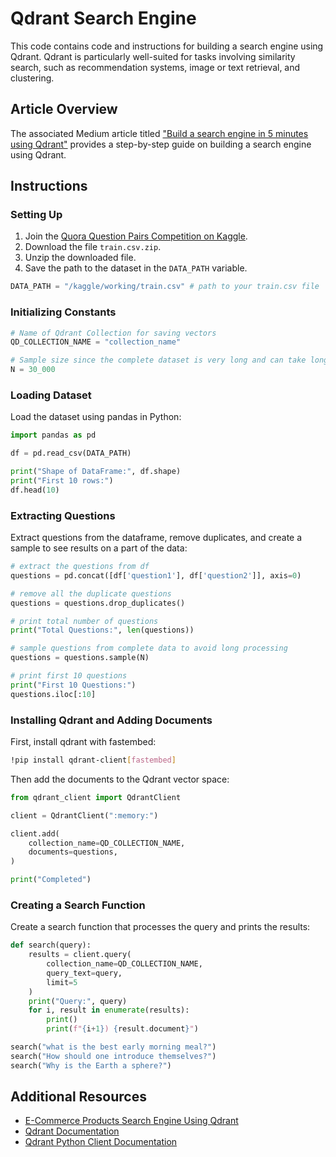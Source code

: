 # Qdrant Search Engine

This code contains code and instructions for building a search engine using Qdrant. Qdrant is particularly well-suited for tasks involving similarity search, such as recommendation systems, image or text retrieval, and clustering.

## Article Overview

The associated Medium article titled ["Build a search engine in 5 minutes using Qdrant"](https://medium.com/@armaghanshakir/build-a-search-engine-in-5-minutes-using-qdrant-5c7a3ef6ac5) provides a step-by-step guide on building a search engine using Qdrant.

## Instructions

### Setting Up

1. Join the [Quora Question Pairs Competition on Kaggle](https://www.kaggle.com/c/quora-question-pairs).
2. Download the file `train.csv.zip`.
3. Unzip the downloaded file.
4. Save the path to the dataset in the `DATA_PATH` variable.

```python
DATA_PATH = "/kaggle/working/train.csv" # path to your train.csv file
```

### Initializing Constants

```python
# Name of Qdrant Collection for saving vectors
QD_COLLECTION_NAME = "collection_name"

# Sample size since the complete dataset is very long and can take long processing time
N = 30_000
```

### Loading Dataset

Load the dataset using pandas in Python:

```python
import pandas as pd

df = pd.read_csv(DATA_PATH)

print("Shape of DataFrame:", df.shape)
print("First 10 rows:")
df.head(10)
```

### Extracting Questions

Extract questions from the dataframe, remove duplicates, and create a sample to see results on a part of the data:

```python
# extract the questions from df
questions = pd.concat([df['question1'], df['question2']], axis=0)

# remove all the duplicate questions
questions = questions.drop_duplicates()

# print total number of questions
print("Total Questions:", len(questions))

# sample questions from complete data to avoid long processing
questions = questions.sample(N)

# print first 10 questions
print("First 10 Questions:")
questions.iloc[:10]
```

### Installing Qdrant and Adding Documents

First, install qdrant with fastembed:

```bash
!pip install qdrant-client[fastembed]
```

Then add the documents to the Qdrant vector space:

```python
from qdrant_client import QdrantClient

client = QdrantClient(":memory:")

client.add(
    collection_name=QD_COLLECTION_NAME,
    documents=questions,
)

print("Completed")
```

### Creating a Search Function

Create a search function that processes the query and prints the results:

```python
def search(query):
    results = client.query(
        collection_name=QD_COLLECTION_NAME,
        query_text=query,
        limit=5
    )
    print("Query:", query)
    for i, result in enumerate(results):
        print()
        print(f"{i+1}) {result.document}")

search("what is the best early morning meal?")
search("How should one introduce themselves?")
search("Why is the Earth a sphere?")
```

## Additional Resources

- [E-Commerce Products Search Engine Using Qdrant](https://medium.com/@armaghanshakir/e-commerce-products-search-engine-using-qdrant-b65dc6ab1983)
- [Qdrant Documentation](https://qdrant.github.io/)
- [Qdrant Python Client Documentation](https://qdrant-client.readthedocs.io/en/latest/)